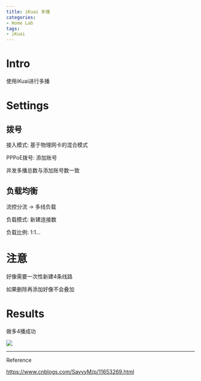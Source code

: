 ```yaml
---
title: iKuai 多播
categories:
- Home Lab
tags:
- iKuai
---
```


# Intro

使用iKuai进行多播

<!--more-->

# Settings

## 拨号

接入模式: 基于物理网卡的混合模式

PPPoE拨号: 添加账号

并发多播总数与添加账号数一致

## 负载均衡

流控分流 -> 多线负载

负载模式: 新建连接数

负载比例: 1:1...

# 注意

好像需要一次性新建4条线路

如果删除再添加好像不会叠加

# Results

做多4播成功

![](https://blogimg-1304875656.cos.ap-hongkong.myqcloud.com//20211121020933.png)







---

Reference

https://www.cnblogs.com/SavvyM/p/11653269.html